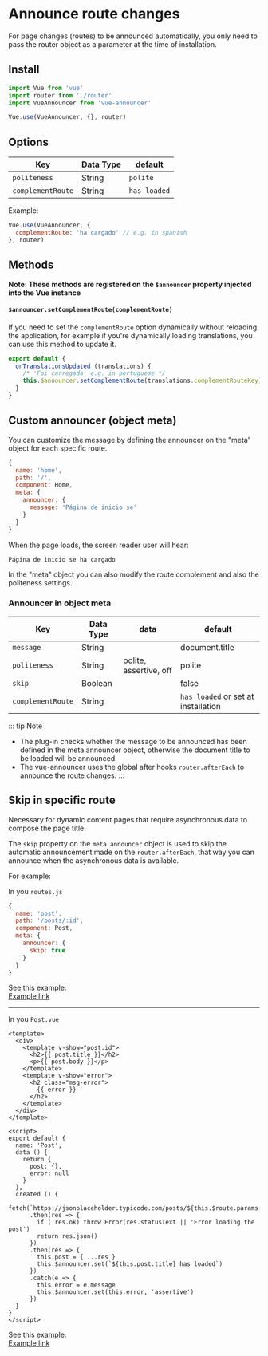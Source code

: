 # Announce route changes

For page changes (routes) to be announced automatically, you only need to pass the router object as a parameter at the time of installation.

## Install

```javascript
import Vue from 'vue'
import router from './router'
import VueAnnouncer from 'vue-announcer'

Vue.use(VueAnnouncer, {}, router) 
```

## Options
Key                | Data Type  | default      |
------------------ | ---------- | ------------ |
`politeness`       | String     | `polite`     |
`complementRoute`  | String     | `has loaded` |


Example:
```javascript
Vue.use(VueAnnouncer, {
  complementRoute: 'ha cargado' // e.g. in spanish
}, router) 
```

## Methods
**Note: These methods are registered on the `$announcer` property injected into the Vue instance**

#### `$announcer.setComplementRoute(complementRoute)`

If you need to set the `complementRoute` option dynamically without reloading the application, for example if you're
dynamically loading translations, you can use this method to update it.

```javascript
export default {
  onTranslationsUpdated (translations) {
    /* 'Foi carregada' e.g. in portuguese */
    this.$announcer.setComplementRoute(translations.complementRouteKey)
  }
}
```

## Custom announcer (object meta)

You can customize the message by defining the announcer on the "meta" object for each specific route.  

```javascript
{
  name: 'home',
  path: '/',
  component: Home,
  meta: {
    announcer: {
      message: 'Página de inicio se'
    }
  }
}
```

When the page loads, the screen reader user will hear:
```shell
Página de inicio se ha cargado
```

In the "meta" object you can also modify the route complement and also the politeness settings.

### Announcer in object meta

Key                | Data Type  | data                      | default                             |
------------------ | ---------- | ------------------------- | ----------------------------------- |
`message`          | String     |                           | document.title                      |
`politeness`       | String     | polite, assertive, off    | polite                              |
`skip`             | Boolean    |                           | false                               |
`complementRoute`  | String     |                           | `has loaded` or set at installation |


::: tip Note
- The plug-in checks whether the message to be announced has been defined in the meta.announcer object, otherwise the document title to be loaded will be announced.
- The vue-announcer uses the global after hooks `router.afterEach` to announce the route changes.
:::

## Skip in specific route

Necessary for dynamic content pages that require asynchronous data to compose the page title.

The `skip` property on the `meta.announcer` object is used to skip the automatic announcement made on the `router.afterEach`, that way you can announce when the asynchronous data is available. 

For example:

In you `routes.js` 
```javascript
{
  name: 'post',
  path: '/posts/:id',
  component: Post,
  meta: {
    announcer: {
      skip: true
    }
  }
}
```
See this example:   
[Example link](https://github.com/vue-a11y/vue-announcer/blob/master/example/src/router.js)

---

In you `Post.vue`
```vue
<template>
  <div>
    <template v-show="post.id">
      <h2>{{ post.title }}</h2>
      <p>{{ post.body }}</p>
    </template>
    <template v-show="error">
      <h2 class="msg-error">
        {{ error }}
      </h2>
    </template>
  </div>
</template>

<script>
export default {
  name: 'Post',
  data () {
    return {
      post: {},
      error: null
    }
  },
  created () {
    fetch(`https://jsonplaceholder.typicode.com/posts/${this.$route.params.id}`)
      .then(res => {
        if (!res.ok) throw Error(res.statusText || 'Error loading the post')
        return res.json()
      })
      .then(res => {
        this.post = { ...res }
        this.$announcer.set(`${this.post.title} has loaded`)
      })
      .catch(e => {
        this.error = e.message
        this.$announcer.set(this.error, 'assertive')
      })
  }
}
</script>
```

See this example:   
[Example link](https://github.com/vue-a11y/vue-announcer/blob/master/example/src/pages/Post.vue)
